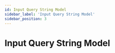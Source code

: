 ```yaml
---
id: Input Query String Model
sidebar_label: 'Input Query String Model'
sidebar_position: 3
---
```


# Input Query String Model